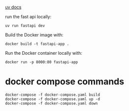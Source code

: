 [uv docs](https://docs.astral.sh/uv/guides/integration/fastapi/#migrating-an-existing-fastapi-project)

run the fast api locally:

```
uv run fastapi dev
```

Build the Docker image with:

```
docker build -t fastapi-app .
```

Run the Docker container locally with:

```
docker run -p 8000:80 fastapi-app
```

# docker compose commands

```
docker-compose -f docker-compose.yaml build
docker-compose -f docker-compose.yaml up -d
docker-compose -f docker-compose.yaml down
```
